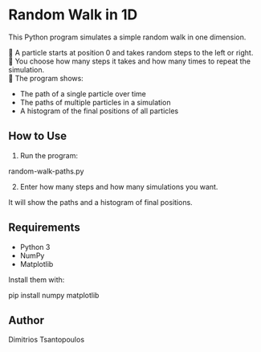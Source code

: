 # Random Walk in 1D

This Python program simulates a simple random walk in one dimension.

🔹 A particle starts at position 0 and takes random steps to the left or right.  
🔹 You choose how many steps it takes and how many times to repeat the simulation.  
🔹 The program shows:
- The path of a single particle over time
- The paths of multiple particles in a simulation
- A histogram of the final positions of all particles

## How to Use

1. Run the program:

  random-walk-paths.py

2. Enter how many steps and how many simulations you want.

  It will show the paths and a histogram of final positions.

## Requirements

- Python 3
- NumPy
- Matplotlib

Install them with:

pip install numpy matplotlib

## Author

Dimitrios Tsantopoulos

